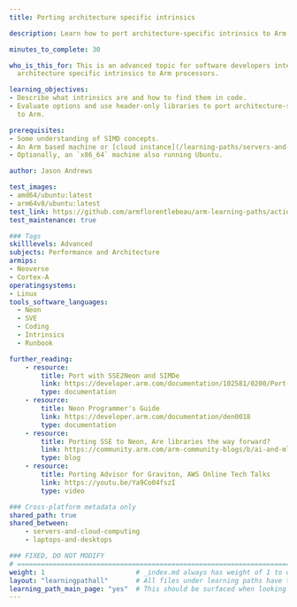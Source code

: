 ```yaml
---
title: Porting architecture specific intrinsics

description: Learn how to port architecture-specific intrinsics to Arm processors.

minutes_to_complete: 30

who_is_this_for: This is an advanced topic for software developers interested in porting
  architecture specific intrinsics to Arm processors.

learning_objectives:
- Describe what intrinsics are and how to find them in code.
- Evaluate options and use header-only libraries to port architecture-specific intrinsics
  to Arm.

prerequisites:
- Some understanding of SIMD concepts.
- An Arm based machine or [cloud instance](/learning-paths/servers-and-cloud-computing/csp/) running Ubuntu Linux.
- Optionally, an `x86_64` machine also running Ubuntu.

author: Jason Andrews

test_images:
- amd64/ubuntu:latest
- arm64v8/ubuntu:latest
test_link: https://github.com/armflorentlebeau/arm-learning-paths/actions/runs/4312122327
test_maintenance: true

### Tags
skilllevels: Advanced
subjects: Performance and Architecture
armips:
- Neoverse
- Cortex-A
operatingsystems:
- Linux
tools_software_languages:
  - Neon
  - SVE
  - Coding
  - Intrinsics
  - Runbook

further_reading:
    - resource:
        title: Port with SSE2Neon and SIMDe
        link: https://developer.arm.com/documentation/102581/0200/Port-with-SSE2Neon-and-SIMDe
        type: documentation
    - resource:
        title: Neon Programmer's Guide
        link: https://developer.arm.com/documentation/den0018
        type: documentation
    - resource:
        title: Porting SSE to Neon, Are libraries the way forward?
        link: https://community.arm.com/arm-community-blogs/b/ai-and-ml-blog/posts/porting-sse-to-neon-are-libraries-the-way-forward
        type: blog
    - resource:
        title: Porting Advisor for Graviton, AWS Online Tech Talks
        link: https://youtu.be/Ya9Co04fszI
        type: video

### Cross-platform metadata only
shared_path: true
shared_between:
    - servers-and-cloud-computing
    - laptops-and-desktops

### FIXED, DO NOT MODIFY
# ================================================================================
weight: 1                       # _index.md always has weight of 1 to order correctly
layout: "learningpathall"       # All files under learning paths have this same wrapper
learning_path_main_page: "yes"  # This should be surfaced when looking for related content. Only set for _index.md of learning path content.
---
```

